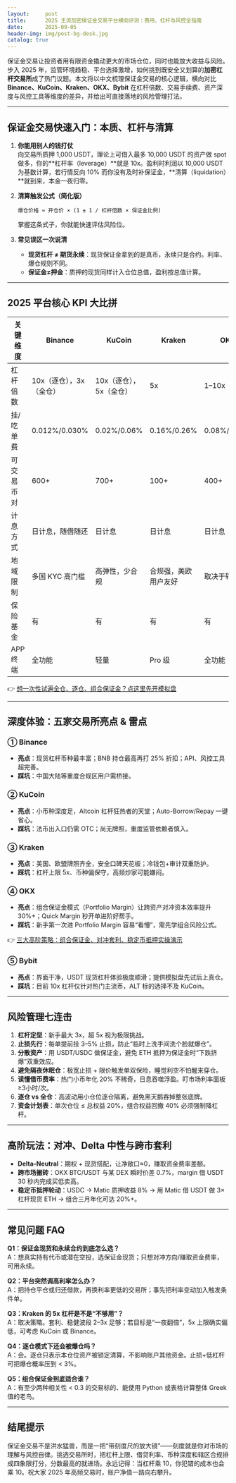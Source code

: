 ```yaml
---
layout:     post
title:      2025 主流加密保证金交易平台横向评测：费用、杠杆与风控全指南
date:       2025-09-05
header-img: img/post-bg-desk.jpg
catalog: true
---
```


保证金交易让投资者用有限资金撬动更大的市场仓位，同时也能放大收益与风险。步入 2025 年，监管环境趋稳、平台选择激增，如何挑到既安全又划算的**加密杠杆交易所**成了热门议题。本文将以中文梳理保证金交易的核心逻辑，横向对比 **Binance、KuCoin、Kraken、OKX、Bybit** 在杠杆倍数、交易手续费、资产深度与风控工具等维度的差异，并给出可直接落地的风险管理打法。

---

## 保证金交易快速入门：本质、杠杆与清算

1. **你能用别人的钱打仗**  
   向交易所质押 1,000 USDT，理论上可借入最多 10,000 USDT 的资产做 spot 做多，你的**杠杆率（leverage）**就是 10x。盈利时利润以 10,000 USDT 为基数计算，若行情反向 10% 而你没有及时补保证金，**清算（liquidation）**就到来，本金一夜归零。

2. **清算触发公式（简化版）**  
   ```
   爆仓价格 ≈ 开仓价 × (1 ± 1 / 杠杆倍数 × 保证金比例)
   ```  
   掌握这条式子，你就能快速评估风险位。

3. **常见误区一次说清**  
   - **现货杠杆 ≠ 期货永续**：现货保证金拿到的是真币，永续只是合约。利率、爆仓规则不同。  
   - **保证金≠押金**：质押的现货同样计入仓位总值，盈利按总值计算。

---

## 2025 平台核心 KPI 大比拼

| 关键维度 | Binance | KuCoin | Kraken | OKX | Bybit |
|---|---|---|---|---|---|
| 杠杆倍数 | 10x（逐仓），3x（全仓） | 10x（逐仓），5x（全仓） | 5x | 1–10x | 10x |
| 挂/吃单费 | 0.012%/0.030% | 0.02%/0.06% | 0.16%/0.26% | 0.08%/0.10% | ≈0.1% |
| 可交易币对 | 600+ | 700+ | 100+ | 400+ | 100+ |
| 计息方式 | 日计息，随借随还 | 日计息 | 日计息 | 日计息 | 日计息 |
| 地域限制 | 多国 KYC 高门槛 | 高弹性，少合规 | 合规强，美欧用户友好 | 取决于辖区 | 逐步开放 |
| 保险基金 | 有 | 有 | 有 | 有 | 有 |
| APP 终端 | 全功能 | 轻量 | Pro 级 | 全功能 | Web + App |

👉 [想一次性试遍全仓、逐仓、组合保证金？点这里先开模拟盘](https://okxdog.com/)

---

## 深度体验：五家交易所亮点 & 雷点

### ① Binance
- **亮点**：现货杠杆币种最丰富；BNB 持仓最高再打 25% 折扣；API、风控工具超完善。  
- **踩坑**：中国大陆等重度合规区用户需桥接。

### ② KuCoin  
- **亮点**：小币种深度足，Altcoin 杠杆狂热者的天堂；Auto-Borrow/Repay 一键省心。  
- **踩坑**：法币出入口仍需 OTC；尚无牌照，重度监管依赖者慎入。

### ③ Kraken  
- **亮点**：美国、欧盟牌照齐全，安全口碑天花板；冷钱包+审计双重防护。  
- **踩坑**：杠杆上限 5x、币种偏保守，高频炒家可能嫌闷。

### ④ OKX  
- **亮点**：组合保证金模式（Portfolio Margin）让跨资产对冲资本效率提升 30%+；Quick Margin 秒开单进阶好帮手。  
- **踩坑**：新手第一次进 Portfolio Margin 容易“看懵”，需先学组合风险公式。

👉 [三大高阶策略：组合保证金、对冲套利、稳定币抵押实操演示](https://okxdog.com/)

### ⑤ Bybit  
- **亮点**：界面干净，USDT 现货杠杆体验极度顺滑；提供模拟盘先试后上真仓。  
- **踩坑**：目前 10x 杠杆仅针对热门主流币，ALT 标的选择不及 KuCoin。

---

## 风险管理七连击

1. **杠杆定型**：新手最大 3x，超 5x 视为极限挑战。  
2. **止损先行**：每单提前挂 3–5% 止损，防止“临时上洗手间洗个脸就爆仓”。  
3. **分散资产**：用 USDT/USDC 做保证金，避免 ETH 抵押为保证金时“下跌挤爆”双重效应。  
4. **避免隔夜休眠仓**：极宽止损 + 限价触发单双保险，睡觉利空不怕醒来穿仓。  
5. **读懂借币费率**：热门小币年化 20% 不稀奇，日息吞噬浮盈。盯市场利率面板≥3小时/次。  
6. **逐仓 vs 全仓**：高波动用小仓位逐仓隔离，避免黑天鹅吞掉整张底牌。  
7. **资金计划表**：单次仓位 ≤ 总权益 20%，组合权益回撤 40% 必须强制降杠杆。

---

## 高阶玩法：对冲、Delta 中性与跨市套利

- **Delta-Neutral**：期权 + 现货搭配，让净敞口≈0，赚取资金费率差额。  
- **跨市场搬砖**：OKX BTC/USDT 与某 DEX 瞬时价差 0.7%，margin 借 USDT 30 秒内完成买低卖高。  
- **稳定币抵押轮动**：USDC → Matic 质押收益 8% → 用 Matic 借 USDT 做 3× 杠杆现货 ETH → 组合三月年化可达 20%+。

---

## 常见问题 FAQ

**Q1：保证金现货和永续合约到底怎么选？**  
A：想真实持有代币或潜在空投，选保证金现货；只想对冲方向/赚取资金费率，可用永续。

**Q2：平台突然调高利率怎么办？**  
A：把持仓平仓或归还借款，再换利率更低的交易所；事先把利率变动加入触发条件单。

**Q3：Kraken 的 5x 杠杆是不是“不够用”？**  
A：取决策略。套利、稳健波段 2–3x 足够；若目标是“一夜翻倍”，5x 上限确实偏低，可考虑 KuCoin 或 Binance。

**Q4：逐仓模式下还会被爆仓吗？**  
A：会。逐仓只表示本仓位资产被锁定清算，不影响账户其他资金。止损+低杠杆可把爆仓概率压到 < 3%。

**Q5：组合保证金到底适合谁？**  
A：有至少两种相关性 < 0.3 的交易标的、能使用 Python 或表格计算整体 Greek 值的老鸟。

---

## 结尾提示

保证金交易不是洪水猛兽，而是一把“带刻度尺的放大镜”——刻度就是你对市场的理解与风控自律。挑选交易所时，把杠杆上限、借贷利率、币种深度和辖区合规排成四象限打分，分数最高的就进场。永远记得：当杠杆乘 10，你犯错的成本也会乘 10。祝大家 2025 年高频交易时，账户净值一路向右攀升。